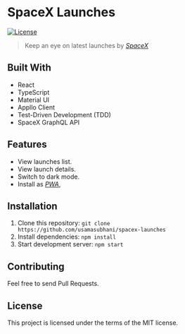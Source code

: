 # SpaceX Launches
[![License](http://img.shields.io/:license-mit-blue.svg?style=flat-square)](http://badges.mit-license.org)
> Keep an eye on latest launches by [_SpaceX_](https://www.spacex.com)

## Built With
- React
- TypeScript
- Material UI
- Appllo Client
- Test-Driven Development (TDD)
- SpaceX GraphQL API

## Features
- View launches list.
- View launch details.
- Switch to dark mode.
- Install as [_PWA_](https://web.dev/what-are-pwas/),

## Installation
1. Clone this repository:
`git clone https://github.com/usamasubhani/spacex-launches`
2. Install dependencies:
`npm install`
3. Start development server: 
`npm start`

## Contributing
Feel free to send Pull Requests.

## License
This project is licensed under the terms of the MIT license.
